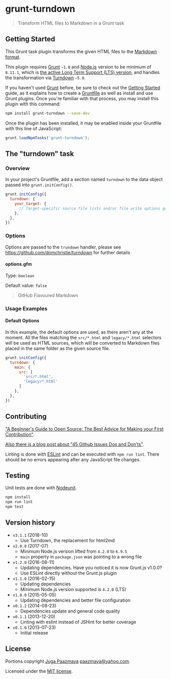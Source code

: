 # grunt-turndown

> Transform HTML files to Markdown in a Grunt task


## Getting Started

This Grunt task plugin transforms the given HTML files to the
[Markdown format](http://daringfireball.net/projects/markdown/).

This plugin requires [Grunt](http://gruntjs.com/) `~1.0` and [Node.js](https://nodejs.org/en/)
version to be minimum of `8.11.1`, which is [the active Long Term Support (LTS) version](https://github.com/nodejs/Release#release-schedule), and
handles the transformation via
[Turndown](https://github.com/domchristie/turndown) `~5.0`.

If you haven't used [Grunt](http://gruntjs.com/) before, be sure to check out the
[Getting Started](http://gruntjs.com/getting-started) guide, as it explains how to
create a [Gruntfile](http://gruntjs.com/sample-gruntfile) as well as install and
use Grunt plugins. Once you're familiar with that process,
you may install this plugin with this command:

```sh
npm install grunt-turndown --save-dev
```

Once the plugin has been installed, it may be enabled inside your Gruntfile
with this line of JavaScript:

```js
grunt.loadNpmTasks('grunt-turndown');
```


## The "turndown" task

### Overview

In your project's Gruntfile, add a section named `turndown` to the data object passed
into `grunt.initConfig()`.

```js
grunt.initConfig({
  turndown: {
    your_target: {
      // Target-specific source file lists and/or file write options go here.
    },
  },
})
```


### Options

Options are passed to the `trundown` handler, please see
https://github.com/domchristie/turndown for further details

#### options.gfm

Type: `boolean`

Default value: `false`

> GitHub Flavoured Markdown

### Usage Examples

#### Default Options

In this example, the default options are used, as there aren't any at the moment.
All the files matching the `src/*.html` and `legacy/*.html` selectors will be used
as HTML sources, which will be converted to Markdown files placed in the same folder
as the given source file.

```js
grunt.initConfig({
  turndown: {
    main: {
      src: [
        'src/*.html',
        'legacy/*.html'
      ]
    },
  },
})
```

## Contributing

["A Beginner's Guide to Open Source: The Best Advice for Making your First Contribution"](http://www.erikaheidi.com/blog/a-beginners-guide-to-open-source-the-best-advice-for-making-your-first-contribution/).

[Also there is a blog post about "45 Github Issues Dos and Don’ts"](https://davidwalsh.name/45-github-issues-dos-donts).

Linting is done with [ESLint](http://eslint.org) and can be executed with `npm run lint`.
There should be no errors appearing after any JavaScript file changes.

## Testing

Unit tests are done with [Nodeunit](https://github.com/caolan/nodeunit/ "Easy unit testing in node.js and the browser, based on the assert module").

```sh
npm install
npm run lint
npm test
```

## Version history

* `v3.1.1` (2018-10)
  - Use Turndown, the replacement for html2md
* `v2.0.0` (2017-07)
  - Minimum Node.js version lifted from `4.2.0` to `6.9.5`
  - `main` property in `package.json` was pointing to a wrong file
* `v1.2.0` (2016-08-11)
  - Updating dependencies. Have you noticed it is now Grunt.js v1.0.0?
  - Use ESLint directly without the Grunt.js plugin
* `v1.1.0` (2016-02-15)
  - Updating dependencies
  - Minimum Node.js version supported is `4.2.0` (LTS)
* `v1.0.0` (2015-05-05)
  - Updating dependencies and better file configuration
* `v0.1.2` (2014-08-23)
  - Dependencies update and general code quality
* `v0.1.1` (2013-12-20)
  - Linting with eslint instead of JSHint for better coverage
* `v0.1.0` (2013-07-23)
  - Initial release


## License

Portions copyright [Juga Paazmaya](https://paazmaya.fi) <paazmaya@yahoo.com>.

Licensed under the [MIT license](LICENSE).
